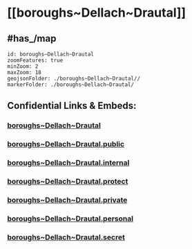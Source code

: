 # [[boroughs~Dellach~Drautal]] 


## #has_/map  



```leaflet
id: boroughs~Dellach~Drautal
zoomFeatures: true 
minZoom: 2 
maxZoom: 18
geojsonFolder: ./boroughs~Dellach~Drautal//
markerFolder: ./boroughs~Dellach~Drautal/
```


## Confidential Links & Embeds: 

### [boroughs~Dellach~Drautal](/_Standards/Earth/Continent/Europe/Europe~Central/Austria/Austrias_States/Kärnten/counties~Kärnten/Spittal~Drau/cities~Spittal~Drau/Dellach~Drautal/boroughs~Dellach~Drautal.md) 

### [boroughs~Dellach~Drautal.public](/_public/Earth/Continent/Europe/Europe~Central/Austria/Austrias_States/Kärnten/counties~Kärnten/Spittal~Drau/cities~Spittal~Drau/Dellach~Drautal/boroughs~Dellach~Drautal.public.md) 

### [boroughs~Dellach~Drautal.internal](/_internal/Earth/Continent/Europe/Europe~Central/Austria/Austrias_States/Kärnten/counties~Kärnten/Spittal~Drau/cities~Spittal~Drau/Dellach~Drautal/boroughs~Dellach~Drautal.internal.md) 

### [boroughs~Dellach~Drautal.protect](/_protect/Earth/Continent/Europe/Europe~Central/Austria/Austrias_States/Kärnten/counties~Kärnten/Spittal~Drau/cities~Spittal~Drau/Dellach~Drautal/boroughs~Dellach~Drautal.protect.md) 

### [boroughs~Dellach~Drautal.private](/_private/Earth/Continent/Europe/Europe~Central/Austria/Austrias_States/Kärnten/counties~Kärnten/Spittal~Drau/cities~Spittal~Drau/Dellach~Drautal/boroughs~Dellach~Drautal.private.md) 

### [boroughs~Dellach~Drautal.personal](/_personal/Earth/Continent/Europe/Europe~Central/Austria/Austrias_States/Kärnten/counties~Kärnten/Spittal~Drau/cities~Spittal~Drau/Dellach~Drautal/boroughs~Dellach~Drautal.personal.md) 

### [boroughs~Dellach~Drautal.secret](/_secret/Earth/Continent/Europe/Europe~Central/Austria/Austrias_States/Kärnten/counties~Kärnten/Spittal~Drau/cities~Spittal~Drau/Dellach~Drautal/boroughs~Dellach~Drautal.secret.md)

